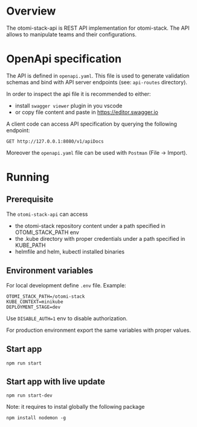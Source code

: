 #  Overview

The otomi-stack-api is REST API implementation for otomi-stack.
The API allows to manipulate teams and their configurations.

  
# OpenApi specification
The API is defined in `openapi.yaml`. This file is used to generate validation schemas and bind with API server endpoints (see: `api-routes` directory).



In order to inspect the api file it is recommended to either:
- install `swagger viewer` plugin in you vscode
- or copy file content and paste in https://editor.swagger.io

A client code can access API specification by querying the following endpoint:
```
GET http://127.0.0.1:8080/v1/apiDocs
```

Moreover the `openapi.yaml` file can be used with `Postman` (File -> Import).

# Running
## Prerequisite
The `otomi-stack-api` can access
- the otomi-stack repository content under a path specified in OTOMI_STACK_PATH env
- the .kube directory with proper credentials under a path specified in KUBE_PATH
- helmfile and helm, kubectl installed binaries

## Environment variables


For local development define `.env` file. Example:
```
OTOMI_STACK_PATH=/otomi-stack
KUBE_CONTEXT=minikube
DEPLOYMENT_STAGE=dev
```

Use `DISABLE_AUTH=1` env to disable authorization.


For production environment export the same variables with proper values.


## Start app
```
npm run start
```

## Start app with live update
```
npm run start-dev
```

Note: it requires to instal globally the following package
```
npm install nodemon -g
```
